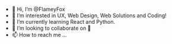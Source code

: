 - 👋 Hi, I’m @FlameyFox
- 👀 I’m interested in UX, Web Design, Web Solutions and Coding!
- 🌱 I’m currently learning React and Python.
- 💞️ I’m looking to collaborate on 🦊
- 📫 How to reach me ...

<!---
FlameyFox/FlameyFox is a ✨ special ✨ repository because its `README.md` (this file) appears on your GitHub profile.
You can click the Preview link to take a look at your changes.
--->

